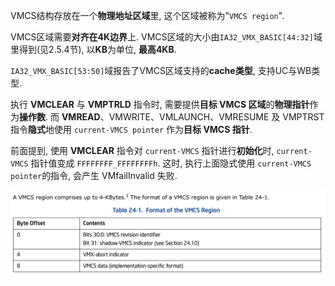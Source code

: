 VMCS结构存放在一个**物理地址区域**里, 这个区域被称为"`VMCS region`". 

VMCS区域需要**对齐在4K边界**上. VMCS区域的大小由`IA32_VMX_BASIC[44:32]`域里得到(见2.5.4节), 以**KB**为单位, **最高4KB**. 

`IA32_VMX_BASIC[53:50]`域报告了VMCS区域支持的**cache类型**, 支持UC与WB类型.

执行 **VMCLEAR** 与 **VMPTRLD** 指令时, 需要提供**目标 VMCS 区域**的**物理指针**作为**操作数**. 而 **VMREAD**、VMWRITE、VMLAUNCH、VMRESUME 及 VMPTRST 指令**隐式**地使用 `current-VMCS pointer` 作为**目标 VMCS 指针**.

前面提到, 使用 **VMCLEAR** 指令对 `current-VMCS` 指针进行**初始化**时, `current-VMCS` 指针值变成 `FFFFFFFF_FFFFFFFFh`. 这时, 执行上面隐式使用 `current-VMCS pointer`的指令, 会产生 VMfailInvalid 失败.

![2020-02-23-23-03-54.png](./images/2020-02-23-23-03-54.png)